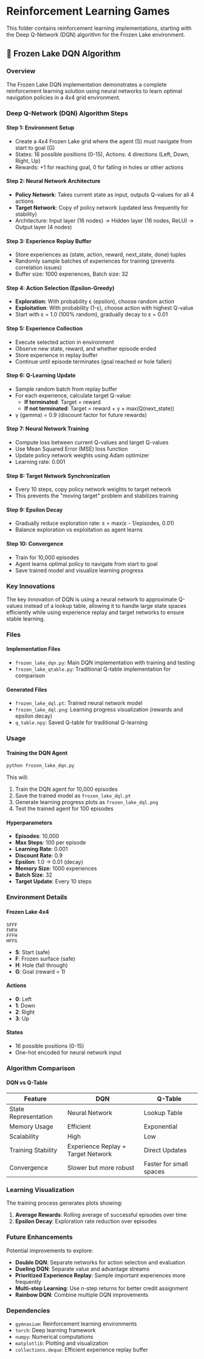 # Reinforcement Learning Games

This folder contains reinforcement learning implementations, starting with the Deep Q-Network (DQN) algorithm for the Frozen Lake environment.

## 🧠 Frozen Lake DQN Algorithm

### Overview
The Frozen Lake DQN implementation demonstrates a complete reinforcement learning solution using neural networks to learn optimal navigation policies in a 4x4 grid environment.

### Deep Q-Network (DQN) Algorithm Steps

#### **Step 1: Environment Setup**
- Create a 4x4 Frozen Lake grid where the agent (S) must navigate from start to goal (G)
- States: 16 possible positions (0-15), Actions: 4 directions (Left, Down, Right, Up)
- Rewards: +1 for reaching goal, 0 for falling in holes or other actions

#### **Step 2: Neural Network Architecture**
- **Policy Network**: Takes current state as input, outputs Q-values for all 4 actions
- **Target Network**: Copy of policy network (updated less frequently for stability)
- Architecture: Input layer (16 nodes) → Hidden layer (16 nodes, ReLU) → Output layer (4 nodes)

#### **Step 3: Experience Replay Buffer**
- Store experiences as (state, action, reward, next_state, done) tuples
- Randomly sample batches of experiences for training (prevents correlation issues)
- Buffer size: 1000 experiences, Batch size: 32

#### **Step 4: Action Selection (Epsilon-Greedy)**
- **Exploration**: With probability ε (epsilon), choose random action
- **Exploitation**: With probability (1-ε), choose action with highest Q-value
- Start with ε = 1.0 (100% random), gradually decay to ε = 0.01

#### **Step 5: Experience Collection**
- Execute selected action in environment
- Observe new state, reward, and whether episode ended
- Store experience in replay buffer
- Continue until episode terminates (goal reached or hole fallen)

#### **Step 6: Q-Learning Update**
- Sample random batch from replay buffer
- For each experience, calculate target Q-value:
  - **If terminated**: Target = reward
  - **If not terminated**: Target = reward + γ × max(Q(next_state))
- γ (gamma) = 0.9 (discount factor for future rewards)

#### **Step 7: Neural Network Training**
- Compute loss between current Q-values and target Q-values
- Use Mean Squared Error (MSE) loss function
- Update policy network weights using Adam optimizer
- Learning rate: 0.001

#### **Step 8: Target Network Synchronization**
- Every 10 steps, copy policy network weights to target network
- This prevents the "moving target" problem and stabilizes training

#### **Step 9: Epsilon Decay**
- Gradually reduce exploration rate: ε = max(ε - 1/episodes, 0.01)
- Balance exploration vs exploitation as agent learns

#### **Step 10: Convergence**
- Train for 10,000 episodes
- Agent learns optimal policy to navigate from start to goal
- Save trained model and visualize learning progress

### Key Innovations
The key innovation of DQN is using a neural network to approximate Q-values instead of a lookup table, allowing it to handle large state spaces efficiently while using experience replay and target networks to ensure stable learning.

### Files

#### Implementation Files
- `frozen_lake_dqn.py`: Main DQN implementation with training and testing
- `frozen_lake_qtable.py`: Traditional Q-table implementation for comparison

#### Generated Files
- `frozen_lake_dql.pt`: Trained neural network model
- `frozen_lake_dql.png`: Learning progress visualization (rewards and epsilon decay)
- `q_table.npy`: Saved Q-table for traditional Q-learning

### Usage

#### Training the DQN Agent
```bash
python frozen_lake_dqn.py
```

This will:
1. Train the DQN agent for 10,000 episodes
2. Save the trained model as `frozen_lake_dql.pt`
3. Generate learning progress plots as `frozen_lake_dql.png`
4. Test the trained agent for 100 episodes

#### Hyperparameters
- **Episodes**: 10,000
- **Max Steps**: 100 per episode
- **Learning Rate**: 0.001
- **Discount Rate**: 0.9
- **Epsilon**: 1.0 → 0.01 (decay)
- **Memory Size**: 1000 experiences
- **Batch Size**: 32
- **Target Update**: Every 10 steps

### Environment Details

#### Frozen Lake 4x4
```
SFFF
FHFH
FFFH
HFFG
```
- **S**: Start (safe)
- **F**: Frozen surface (safe)
- **H**: Hole (fall through)
- **G**: Goal (reward = 1)

#### Actions
- **0**: Left
- **1**: Down
- **2**: Right
- **3**: Up

#### States
- 16 possible positions (0-15)
- One-hot encoded for neural network input

### Algorithm Comparison

#### DQN vs Q-Table
| Feature | DQN | Q-Table |
|---------|-----|---------|
| State Representation | Neural Network | Lookup Table |
| Memory Usage | Efficient | Exponential |
| Scalability | High | Low |
| Training Stability | Experience Replay + Target Network | Direct Updates |
| Convergence | Slower but more robust | Faster for small spaces |

### Learning Visualization

The training process generates plots showing:
1. **Average Rewards**: Rolling average of successful episodes over time
2. **Epsilon Decay**: Exploration rate reduction over episodes

### Future Enhancements

Potential improvements to explore:
- **Double DQN**: Separate networks for action selection and evaluation
- **Dueling DQN**: Separate value and advantage streams
- **Prioritized Experience Replay**: Sample important experiences more frequently
- **Multi-step Learning**: Use n-step returns for better credit assignment
- **Rainbow DQN**: Combine multiple DQN improvements

### Dependencies
- `gymnasium`: Reinforcement learning environments
- `torch`: Deep learning framework
- `numpy`: Numerical computations
- `matplotlib`: Plotting and visualization
- `collections.deque`: Efficient experience replay buffer 